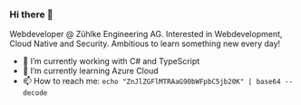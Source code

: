 ### Hi there 👋

Webdeveloper @ Zühlke Engineering AG. 
Interested in Webdevelopment, Cloud Native and Security.
Ambitious to learn something new every day!


- 🔭 I’m currently working with C# and TypeScript
- 🌱 I’m currently learning Azure Cloud
- 📫 How to reach me: `echo "ZnJlZGFlMTRAaG90bWFpbC5jb20K" | base64 --decode`


